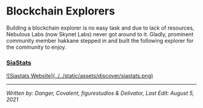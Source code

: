 # Blockchain Explorers
Building a blockchain explorer is no easy task and due to lack of resources, Nebulous Labs (now Skynet Labs) never got around to it. Gladly, prominent community member hakkane stepped in and built the following explorer for the community to enjoy.

### <a href="https://siastats.info/" target="_blank" rel="noopener noreferrer">SiaStats</a>

<a href="https://siastats.info/" target="_blank" rel="noopener noreferrer">
  ![Siastats Website](../../static/assets/discover/siastats.png)
</a>

---
*Written by: Danger, Covalent, figurestudios & Delivator, Last Edit: August 5, 2021*
